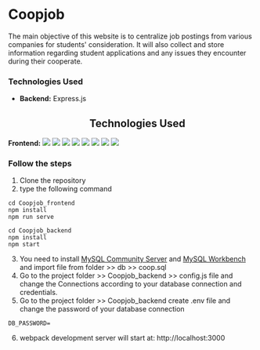 # Coopjob 
The main objective of this website is to centralize job postings from various companies for students' consideration. It will also collect and store information regarding student applications and any issues they encounter during their cooperate.
### Technologies Used

- **Backend:** Express.js
  <h2 align="center">Technologies Used </h2>

**Frontend:**
<img src="https://img.shields.io/badge/-JavaScript-black?style=flat-square&logo=javascript"/>
<img src="https://img.shields.io/badge/-Nodejs-black?style=flat-square&logo=Node.js"/>
<img src="https://img.shields.io/badge/-Expressjs-black?style=flat-square&logo=Express.js"/>
<img src="https://img.shields.io/badge/-React-black?style=flat-square&logo=react"/>
<img src="https://img.shields.io/badge/-MongoDB-black?style=flat-square&logo=mongodb"/>
<img src="https://img.shields.io/badge/-MySQL-black?style=flat-square&logo=mysql"/>
<img src="https://img.shields.io/badge/-Git-black?style=flat-square&logo=git"/>
<img src="https://img.shields.io/badge/-GitHub-black?style=flat-square&logo=github"/>
</p>

### Follow the steps
1) Clone the repository
2) type the following command

```
cd Coopjob_frontend
npm install
npm run serve
```

```
cd Coopjob_backend
npm install
npm start
```
3) You need to install [MySQL Community Server](https://dev.mysql.com/downloads/mysql/) and [MySQL Workbench](https://www.mysql.com/products/workbench/) and import file from folder >> db >> coop.sql
4) Go to the project folder >> Coopjob_backend >> config.js file and change the Connections according to your database connection and credentials.
5) Go to the project folder >> Coopjob_backend create .env file and change the password of your database connection
```
DB_PASSWORD=
```
6) webpack development server will start at: http://localhost:3000
